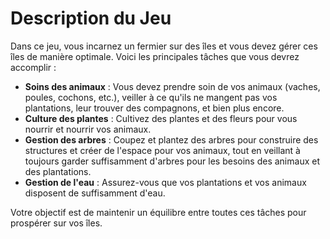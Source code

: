 # Description du Jeu

Dans ce jeu, vous incarnez un fermier sur des îles et vous devez gérer ces îles de manière optimale. Voici les principales tâches que vous devrez accomplir :

- **Soins des animaux** : Vous devez prendre soin de vos animaux (vaches, poules, cochons, etc.), veiller à ce qu'ils ne mangent pas vos plantations, leur trouver des compagnons, et bien plus encore.
- **Culture des plantes** : Cultivez des plantes et des fleurs pour vous nourrir et nourrir vos animaux.
- **Gestion des arbres** : Coupez et plantez des arbres pour construire des structures et créer de l'espace pour vos animaux, tout en veillant à toujours garder suffisamment d'arbres pour les besoins des animaux et des plantations.
- **Gestion de l'eau** : Assurez-vous que vos plantations et vos animaux disposent de suffisamment d'eau.

Votre objectif est de maintenir un équilibre entre toutes ces tâches pour prospérer sur vos îles.